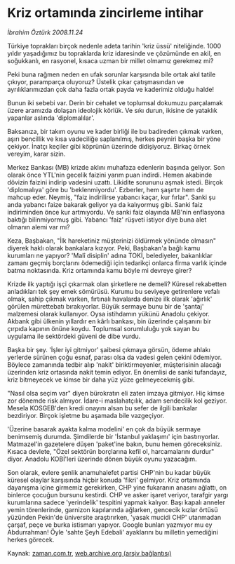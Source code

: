 # Kriz ortamında zincirleme intihar

*İbrahim Öztürk 2008.11.24*

<tr><td class="metin" colspan="2" style="padding-top: 20px; padding-left: 5px; padding-right: 10px;">Türkiye toprakları birçok nedenle adeta tarihin 'kriz üssü' niteliğinde. 1000 yıldır yaşadığımız bu topraklarda kriz idaresinde ve çözümünde en akil, en soğukkanlı, en rasyonel, kısaca uzman bir millet olmamız gerekmez mi?</td></tr><tr><td class="metin" colspan="2" style="padding-top: 20px; padding-left: 5px; padding-right: 10px;"><p> Peki buna rağmen neden en ufak sorunlar karşısında bile ortak akıl tatile çıkıyor, paramparça oluyoruz? Üstelik çıkar çatışmasından ve ayrılıklarımızdan çok daha fazla ortak payda ve kaderimiz olduğu halde!
<p>Bunun iki sebebi var. Derin bir cehalet ve toplumsal dokumuzu parçalamak üzere aramızda dolaşan ideolojik körlük. Ve sıkı durun, ikisine de yataklık yapanlar aslında 'diplomalılar'. 
<p>Baksanıza, bir takım oyunu ve kader birliği ile bu badireden çıkmak varken, aşırı bencillik ve kısa vadeciliğe saplanılmış, herkes peyniri başka bir yöne çekiyor. İnatçı keçiler gibi köprünün üzerinde didişiyoruz. Birkaç örnek vereyim, karar sizin. 
<p>Merkez Bankası (MB) krizde aklını muhafaza edenlerin başında geliyor. Son olarak önce YTL'nin gecelik faizini yarım puan indirdi. Hemen akabinde dövizin faizini indirip vadesini uzattı. Likidite sorununu aşmak istedi. Birçok 'diplomalıya' göre bu 'beklenmiyordu'. Ezberler, hem şaşırtır hem de mahcup eder. Neymiş, "faiz indirilirse yabancı kaçar, kur fırlar". Sanki şu anda yabancı faize bakarak geliyor ya da kalıyormuş gibi. Sanki faiz indiriminden önce kur artmıyordu. Ve sanki faiz olayında MB'nin enflasyona baktığı bilinmiyormuş gibi. Yabancı 'faiz' rüşveti istiyor diye buna alet olmanın alemi var mı? 
<p>Keza, Başbakan, "İlk hareketiniz müşterinizi öldürmek yönünde olmasın" diyerek haklı olarak bankalara kızıyor. Peki, Başbakan'a bağlı kamu kurumları ne yapıyor? 'Malî disiplin' adına TOKİ, belediyeler, bakanlıklar zamanı geçmiş borçlarını ödemediği için tedarikçi onlarca firma varlık içinde batma noktasında. Kriz ortamında kamu böyle mi devreye girer? 
<p>Krizde ilk yaptığı işçi çıkarmak olan şirketlere ne demeli? Küresel rekabetten anladıkları tek şey emek sömürüsü. Kurumu bu seviyeye getirenlere vefalı olmak, sahip çıkmak varken, fırtınalı havalarda denize ilk olarak 'ağırlık' görülen mürettebatı bırakıyorlar. Büyük sermaye bunu bir de 'şantaj' malzemesi olarak kullanıyor. Oysa istihdamın yükünü Anadolu çekiyor. Akbank gibi ülkenin yıllardır en kârlı bankası, bin üzerinde çalışanını bir çırpıda kapının önüne koydu. Toplumsal sorumluluğu yok sayan bu uygulama ile sektördeki güveni de dibe vurdu. 
<p>Başka bir şey. 'İşler iyi gitmiyor' şaibesi çıkmaya görsün, ödeme ahlakı yerlerde sürünen çoğu esnaf, parası olsa da vadesi gelen çekini ödemiyor. Böylece zamanında tedbir alıp 'nakit' biriktirmeyenler, müşterisinin alacağı üzerinden kriz ortasında nakit temin ediyor. En önemlisi de sanki tufandayız, kriz bitmeyecek ve kimse bir daha yüz yüze gelmeyecekmiş gibi. 
<p>"Nasıl olsa seçim var" diyen bürokratın eli zaten imzaya gitmiyor. Hiç kimse zor dönemde risk almıyor. İdare-i maslahatçılık, adam sendecilik kol geziyor. Mesela KOSGEB'den kredi onayını alsan bu sefer de ilgili bankalar bezdiriyor. Birçok işletme bu aşamada bile vazgeçiyor. 
<p>'Üzerine basarak ayakta kalma modelini' en çok da büyük sermaye benimsemiş durumda. Şimdilerde bir 'İstanbul yaklaşımı' için bastırıyorlar. Matmazel'in gazetelere düşen 'paket'ine bakın, bunu hemen göreceksiniz. Kısaca devlete, "Özel sektörün borçlarına kefil ol, harcamalarını durdur" diyor. Anadolu KOBİ'leri üzerinde dönen büyük oyunu yazacağım.
<p>Son olarak, evlere şenlik anamuhalefet partisi CHP'nin bu kadar büyük küresel olaylar karşısında hiçbir konuda 'fikri' gelmiyor. Kriz ortamında dayanışma içine girmemiz gerekirken, CHP yine fukaranın anasını ağlattı, on binlerce çocuğun bursunu kestirdi. CHP ve asker işaret veriyor, tarafgir yargı kurumlarına sadece 'yerindelik' tespitini yapmak kalıyor. Başı kapalı anneler yemin törenlerinde, garnizon kapılarında ağlarken, gencecik kızlar örtüsü yüzünden Pekin'de üniversite araştırırken, 'yasak mucidi CHP' utanmadan çarşaf, peçe ve burka istismarı yapıyor. Google bunları yazmıyor mu ey Abdurrahman! Öyle 'sahte Şeyh Edebali' ayaklarını bu milletin yemediğini herkes görecek.<br/></p></p></p></p></p></p></p></p></p></p></td></tr>

Kaynak: [zaman.com.tr](http://zaman.com.tr/yazar.do?yazino=763672), [web.archive.org (arşiv bağlantısı)](http://web.archive.org/web/20081222064620/http://www.zaman.com.tr:80/yazar.do?yazino=763672)
